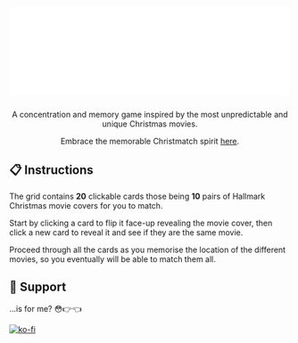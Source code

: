 <h1 align="center"><img src="/public/readme/title.png" alt="hallmark christmatch logo"></h1>

<p align="center">A concentration and memory game inspired by the most unpredictable and unique Christmas movies.</p>

<p align="center">Embrace the memorable Christmatch spirit <a href="https://malthesers.github.io/hallmark-christmatch/">here</a>.</p>

## 📋 Instructions

The grid contains **20** clickable cards those being **10** pairs of Hallmark Christmas movie covers for you to match.

Start by clicking a card to flip it face-up revealing the movie cover, then click a new card to reveal it and see if they are the same movie.

Proceed through all the cards as you memorise the location of the different movies, so you eventually will be able to match them all.

## 🙌 Support

...is for me? 😳👉👈

[![ko-fi](https://ko-fi.com/img/githubbutton_sm.svg)](https://ko-fi.com/S6S3NYYC4)
